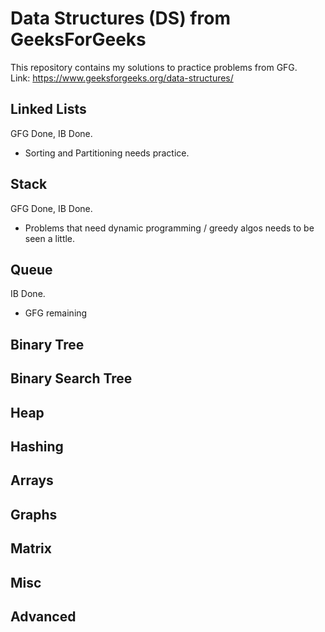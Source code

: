 # Data Structures (DS) from GeeksForGeeks

This repository contains my solutions to practice problems from GFG. <br />
Link: https://www.geeksforgeeks.org/data-structures/

## Linked Lists

GFG Done, IB Done.

- Sorting and Partitioning needs practice.

## Stack

GFG Done, IB Done.

- Problems that need dynamic programming / greedy algos needs to be seen a little.

## Queue

IB Done.

- GFG remaining

## Binary Tree

## Binary Search Tree

## Heap

## Hashing

## Arrays

## Graphs

## Matrix

## Misc

## Advanced
